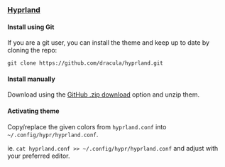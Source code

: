### [Hyprland](https://hyprland.org)

#### Install using Git

If you are a git user, you can install the theme and keep up to date by cloning the repo:

    git clone https://github.com/dracula/hyprland.git

#### Install manually

Download using the [GitHub .zip download](https://github.com/dracula/hyprland/archive/master.zip) option and unzip them.

#### Activating theme

Copy/replace the given colors from `hyprland.conf` into `~/.config/hypr/hyprland.conf`.

ie. `cat hyprland.conf >> ~/.config/hypr/hyprland.conf` and adjust with your preferred editor.

